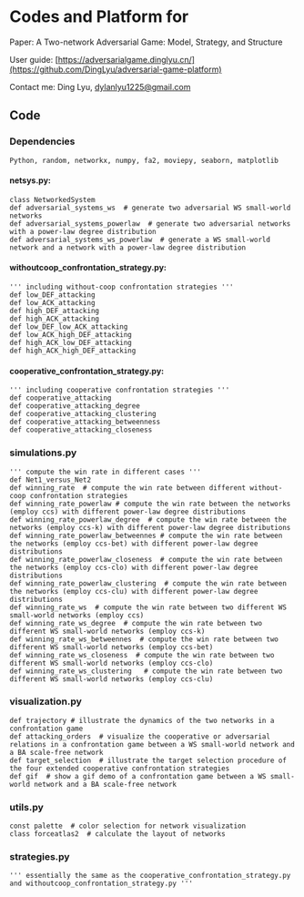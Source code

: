 # Codes and Platform for 

Paper: A Two-network Adversarial Game: Model, Strategy, and Structure

User guide: [https://adversarialgame.dinglyu.cn/](https://github.com/DingLyu/adversarial-game-platform)

Contact me: Ding Lyu, dylanlyu1225@gmail.com


## Code

### Dependencies
    Python, random, networkx, numpy, fa2, moviepy, seaborn, matplotlib


#### netsys.py: 
    class NetworkedSystem 
    def adversarial_systems_ws  # generate two adversarial WS small-world networks
    def adversarial_systems_powerlaw  # generate two adversarial networks with a power-law degree distribution 
    def adversarial_systems_ws_powerlaw  # generate a WS small-world network and a network with a power-law degree distribution
    

#### withoutcoop_confrontation_strategy.py: 
    ''' including without-coop confrontation strategies '''
    def low_DEF_attacking
    def low_ACK_attacking
    def high_DEF_attacking
    def high_ACK_attacking
    def low_DEF_low_ACK_attacking
    def low_ACK_high_DEF_attacking
    def high_ACK_low_DEF_attacking
    def high_ACK_high_DEF_attacking


#### cooperative_confrontation_strategy.py:
    ''' including cooperative confrontation strategies '''
    def cooperative_attacking
    def cooperative_attacking_degree
    def cooperative_attacking_clustering
    def cooperative_attacking_betweenness
    def cooperative_attacking_closeness

### simulations.py
    ''' compute the win rate in different cases '''
    def Net1_versus_Net2
    def winning_rate  # compute the win rate between different without-coop confrontation strategies
    def winning_rate_powerlaw # compute the win rate between the networks (employ ccs) with different power-law degree distributions
    def winning_rate_powerlaw_degree  # compute the win rate between the networks (employ ccs-k) with different power-law degree distributions
    def winning_rate_powerlaw_betweennes # compute the win rate between the networks (employ ccs-bet) with different power-law degree distributions
    def winning_rate_powerlaw_closeness  # compute the win rate between the networks (employ ccs-clo) with different power-law degree distributions
    def winning_rate_powerlaw_clustering  # compute the win rate between the networks (employ ccs-clu) with different power-law degree distributions
    def winning_rate_ws  # compute the win rate between two different WS small-world networks (employ ccs) 
    def winning_rate_ws_degree  # compute the win rate between two different WS small-world networks (employ ccs-k) 
    def winning_rate_ws_betweennes  # compute the win rate between two different WS small-world networks (employ ccs-bet) 
    def winning_rate_ws_closeness  # compute the win rate between two different WS small-world networks (employ ccs-clo) 
    def winning_rate_ws_clustering   # compute the win rate between two different WS small-world networks (employ ccs-clu) 

### visualization.py
    def trajectory # illustrate the dynamics of the two networks in a confrontation game
    def attacking_orders  # visualize the cooperative or adversarial relations in a confrontation game between a WS small-world network and a BA scale-free network
    def target_selection  # illustrate the target selection procedure of the four extended cooperative confrontation strategies
    def gif  # show a gif demo of a confrontation game between a WS small-world network and a BA scale-free network 

### utils.py
    const palette  # color selection for network visualization
    class forceatlas2  # calculate the layout of networks

### strategies.py
    ''' essentially the same as the cooperative_confrontation_strategy.py and withoutcoop_confrontation_strategy.py '''






